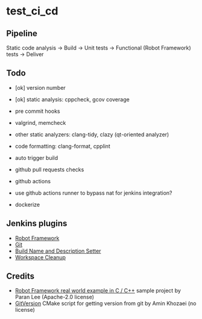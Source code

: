 # test_ci_cd

## Pipeline

Static code analysis → Build → Unit tests → Functional (Robot Framework) tests → Deliver

## Todo

- [ok] version number
- [ok] static analysis: cppcheck, gcov coverage

- pre commit hooks
- valgrind, memcheck
- other static analyzers: clang-tidy, clazy (qt-oriented analyzer)
- code formatting: clang-format, cpplint
- auto trigger build
- github pull requests checks
- github actions
- use github actions runner to bypass nat for jenkins integration?
- dockerize

## Jenkins plugins

- [Robot Framework][jenkins_robot]
- [Git][jenkins_git]
- [Build Name and Description Setter][jenkins_build_name]
- [Workspace Cleanup][jenkins_clean]

## Credits

- [Robot Framework real world example in C / C++][robot] sample project by Paran Lee (Apache-2.0 license)
- [GitVersion][versioning] CMake script for getting version from git by Amin Khozaei (no license)

[jenkins_robot]: https://plugins.jenkins.io/robot/
[jenkins_git]: https://plugins.jenkins.io/git/
[jenkins_build_name]: https://plugins.jenkins.io/build-name-setter/
[jenkins_clean]: https://plugins.jenkins.io/ws-cleanup/

[robot]: https://github.com/paranlee/robotframework-c-cpp-demo/
[versioning]: https://dev.to/khozaei/automating-semver-with-git-and-cmake-2hji